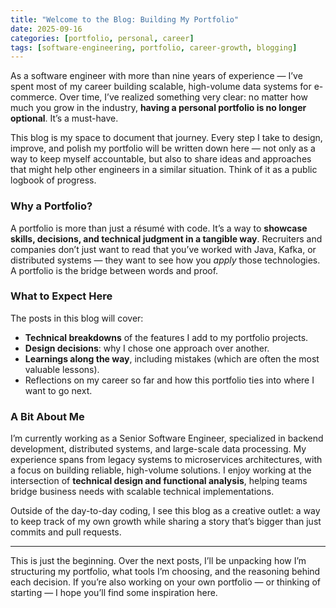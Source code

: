 ```yaml
---
title: "Welcome to the Blog: Building My Portfolio"
date: 2025-09-16
categories: [portfolio, personal, career]
tags: [software-engineering, portfolio, career-growth, blogging]
---
```


As a software engineer with more than nine years of experience — I’ve spent most of my career building scalable, high-volume data systems for e-commerce. Over time, I’ve realized something very clear: no matter how much you grow in the industry, **having a personal portfolio is no longer optional**. It’s a must-have.

This blog is my space to document that journey. Every step I take to design, improve, and polish my portfolio will be written down here — not only as a way to keep myself accountable, but also to share ideas and approaches that might help other engineers in a similar situation. Think of it as a public logbook of progress.

### Why a Portfolio?
A portfolio is more than just a résumé with code. It’s a way to **showcase skills, decisions, and technical judgment in a tangible way**. Recruiters and companies don’t just want to read that you’ve worked with Java, Kafka, or distributed systems — they want to see how you *apply* those technologies. A portfolio is the bridge between words and proof.

### What to Expect Here
The posts in this blog will cover:
- **Technical breakdowns** of the features I add to my portfolio projects.
- **Design decisions**: why I chose one approach over another.
- **Learnings along the way**, including mistakes (which are often the most valuable lessons).
- Reflections on my career so far and how this portfolio ties into where I want to go next.

### A Bit About Me
I’m currently working as a Senior Software Engineer, specialized in backend development, distributed systems, and large-scale data processing. My experience spans from legacy systems to microservices architectures, with a focus on building reliable, high-volume solutions. I enjoy working at the intersection of **technical design and functional analysis**, helping teams bridge business needs with scalable technical implementations.

Outside of the day-to-day coding, I see this blog as a creative outlet: a way to keep track of my own growth while sharing a story that’s bigger than just commits and pull requests.

---

This is just the beginning. Over the next posts, I’ll be unpacking how I’m structuring my portfolio, what tools I’m choosing, and the reasoning behind each decision. If you’re also working on your own portfolio — or thinking of starting — I hope you’ll find some inspiration here.

